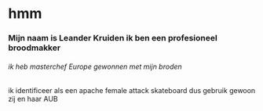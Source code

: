 # hmm
### Mijn naam is Leander Kruiden ik ben een profesioneel broodmakker
###### ik heb masterchef Europe gewonnen met mijn broden
ik identificeer als een apache female attack skateboard dus gebruik
gewoon zij en haar AUB
